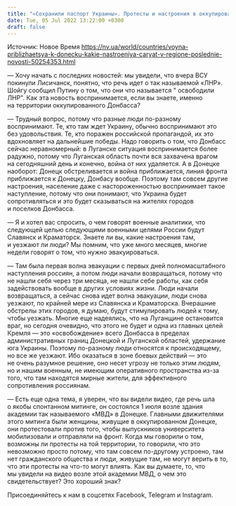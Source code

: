 ```yaml
---
title: "«Сохранили паспорт Украины». Протесты и настроения в оккупированных городах Донбасса — интервью с Гармашем"
date: Tue, 05 Jul 2022 13:22:00 +0300
draft: false
---
```

Источник: Новое Время https://nv.ua/world/countries/voyna-priblizhaetsya-k-donecku-kakie-nastroeniya-caryat-v-regione-poslednie-novosti-50254353.html


— Хочу начать с последних новостей: мы увидели, что вчера ВСУ покинули Лисичанск, понятно, что речь идет о так называемой «ЛНР». Шойгу сообщил Путину о том, что они что называется " освободили ЛНР". Как эта новость воспринимается, если вы знаете, именно на территории оккупированного Донбасса?

— Трудный вопрос, потому что разные люди по-разному воспринимают. Те, кто там ждет Украину, обычно воспринимают это без удовольствия. Те, кто поражен российской пропагандой, их это вдохновляет на дальнейшие победы. Надо говорить о том, что Донбасс сейчас неравномерный: в Луганске ситуация воспринимается более радужно, потому что Луганская область почти вся захвачена врагом на сегодняшний день и конечно, война от них удаляется. А в Донецке наоборот: Донецк обстреливается и война приближается, линия фронта приближается к Донецку, Донбасу вообще. Поэтому там совсем другие настроения, население даже с настороженностью воспринимает такое наступление, потому что они понимают, что Украина будет сопротивляться и это будет сказываться на жителях городов и поселков Донбасса.

— Я и хотел вас спросить, о чем говорят военные аналитики, что следующей целью следующими военными целями России будут Славянск и Краматорск. Знаете ли вы, какие настроения там, и уезжают ли люди? Мы помним, что уже много месяцев, многие недели говорят о том, что нужно эвакуироваться.

— Там была первая волна эвакуации с первых дней полномасштабного наступления россиян, а потом люди начали возвращаться, потому что не нашли себя через три месяца, не нашли себе работы, как себя задействовать вообще в других условиях жизни. Люди начали возвращаться, а сейчас снова идет волна эвакуации, люди снова уезжают, по крайней мере из Славянска и Краматорска. Вчерашние обстрелы этих городов, я думаю, будут стимулировать людей к тому, чтобы уезжать. Многие еще надеялись, что на Луганщине остановится враг, но сегодня очевидно, что этого не будет и одна из главных целей Кремля — это «освобождение» всего Донбасса в пределах административных границ Донецкой и Луганской областей, удержание юга Украины. Поэтому по-разному люди относятся к происходящему, но все же уезжают. Ибо оказаться в зоне боевых действий — это не очень разумное решение, оно несет угрозу не только этим людям, но и нашим военным, не имеющим оперативного пространства из-за того, что там находятся мирные жители, для эффективного сопротивления россиянам.

— Есть еще одна тема, я уверен, что вы видели видео, где речь шла о якобы спонтанном митинге, он состоялся 1 июля возле здания академии так называемого «МВД» в Донецке. Главными движителями этого митинга были женщины, живущие в оккупированном Донецке, они протестовали против того, чтобы выпускников университета мобилизовали и отправляли на фронт. Когда мы говорили о том, возможны ли протесты на той территории, то говорили, что это невозможно просто потому, что там совсем по-другому устроено, там нет гражданского общества и люди, живущие там, не могут верить в то, что эти протесты на что-то могут влиять. Как вы думаете, то, что мы увидели на видео возле этой академии МВД, о чем это свидетельствует? Это хороший знак?

Присоединяйтесь к нам в соцсетях Facebook, Telegram и Instagram.
